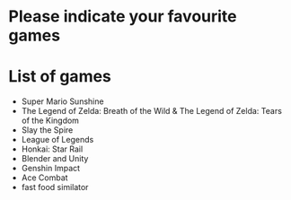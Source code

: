 # Please indicate your favourite games

# List of games
- Super Mario Sunshine
- The Legend of Zelda: Breath of the Wild & The Legend of Zelda: Tears of the Kingdom
- Slay the Spire
- League of Legends
- Honkai: Star Rail
- Blender and Unity
- Genshin Impact
- Ace Combat
- fast food similator
